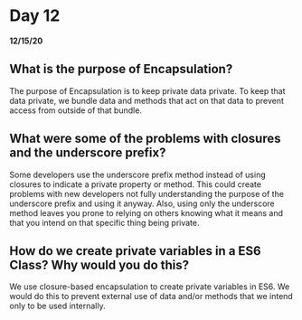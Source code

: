 # Day 12
__12/15/20__

## What is the purpose of Encapsulation?
The purpose of Encapsulation is to keep private data private. To keep that data private, we bundle data and methods that act on that data to prevent access from outside of that bundle.
## What were some of the problems with closures and the underscore prefix?
Some developers use the underscore prefix method instead of using closures to indicate a private property or method. This could create problems with new developers not fully understanding the purpose of the underscore prefix and using it anyway. Also, using only the underscore method leaves you prone to relying on others knowing what it means and that you intend on that specific thing being private.
## How do we create private variables in a ES6 Class? Why would you do this?
We use closure-based encapsulation to create private variables in ES6. We would do this to prevent external use of data and/or methods that we intend only to be used internally.